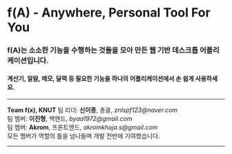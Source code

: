 f(A) - Anywhere, Personal Tool For You
===
### f(A)는 소소한 기능을 수행하는 것들을 모아 만든 웹 기반 데스크톱 어플리케이션입니다.
#### 계산기, 알람, 메모, 달력 등 필요한 기능을 하나의 어플리케이션에서 손 쉽게 사용하세요.

<hr />
<strong>Team f(x), KNUT</strong>
팀 리더: <strong>신이종</strong>, 총괄, <i>znlspf123@naver.com</i><br />
팀 멤버: <strong>이진형</strong>, 백엔드, <i>byaa1972@gmail.com</i><br />
팀 멤버: <strong>Akrom</strong>, 프론트엔드, <i>akromkhoja.s@gmail.com</i><br />
모든 멤버가 역할의 틀을 넘나들며 개발 전반에 기여했습니다.<br />
<hr />